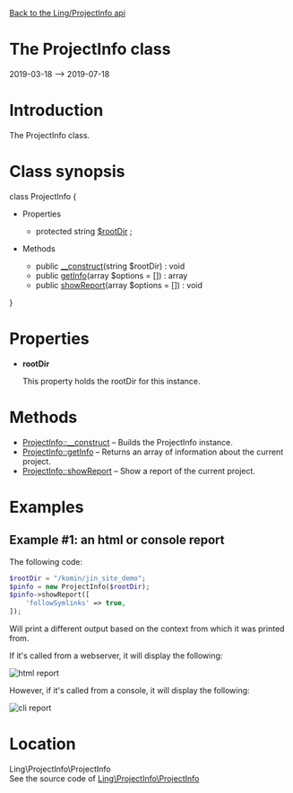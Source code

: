 [Back to the Ling/ProjectInfo api](https://github.com/lingtalfi/ProjectInfo/blob/master/doc/api/Ling/ProjectInfo.md)



The ProjectInfo class
================
2019-03-18 --> 2019-07-18






Introduction
============

The ProjectInfo class.



Class synopsis
==============


class <span class="pl-k">ProjectInfo</span>  {

- Properties
    - protected string [$rootDir](#property-rootDir) ;

- Methods
    - public [__construct](https://github.com/lingtalfi/ProjectInfo/blob/master/doc/api/Ling/ProjectInfo/ProjectInfo/__construct.md)(string $rootDir) : void
    - public [getInfo](https://github.com/lingtalfi/ProjectInfo/blob/master/doc/api/Ling/ProjectInfo/ProjectInfo/getInfo.md)(array $options = []) : array
    - public [showReport](https://github.com/lingtalfi/ProjectInfo/blob/master/doc/api/Ling/ProjectInfo/ProjectInfo/showReport.md)(array $options = []) : void

}




Properties
=============

- <span id="property-rootDir"><b>rootDir</b></span>

    This property holds the rootDir for this instance.
    
    



Methods
==============

- [ProjectInfo::__construct](https://github.com/lingtalfi/ProjectInfo/blob/master/doc/api/Ling/ProjectInfo/ProjectInfo/__construct.md) &ndash; Builds the ProjectInfo instance.
- [ProjectInfo::getInfo](https://github.com/lingtalfi/ProjectInfo/blob/master/doc/api/Ling/ProjectInfo/ProjectInfo/getInfo.md) &ndash; Returns an array of information about the current project.
- [ProjectInfo::showReport](https://github.com/lingtalfi/ProjectInfo/blob/master/doc/api/Ling/ProjectInfo/ProjectInfo/showReport.md) &ndash; Show a report of the current project.


Examples
==========

Example #1: an html or console report
------------------------------

The following code:

```php
$rootDir = "/komin/jin_site_demo";
$pinfo = new ProjectInfo($rootDir);
$pinfo->showReport([
    'followSymlinks' => true,
]);

```


Will print a different output based on the context from which it was printed from.

If it's called from a webserver, it will display the following:


![html report](http://lingtalfi.com/img/universe/ProjectInfo/project-info-html-report.png)


However, if it's called from a console, it will display the following:


![cli report](http://lingtalfi.com/img/universe/ProjectInfo/project-info-cli-report.png)


Location
=============
Ling\ProjectInfo\ProjectInfo<br>
See the source code of [Ling\ProjectInfo\ProjectInfo](https://github.com/lingtalfi/ProjectInfo/blob/master/ProjectInfo.php)



